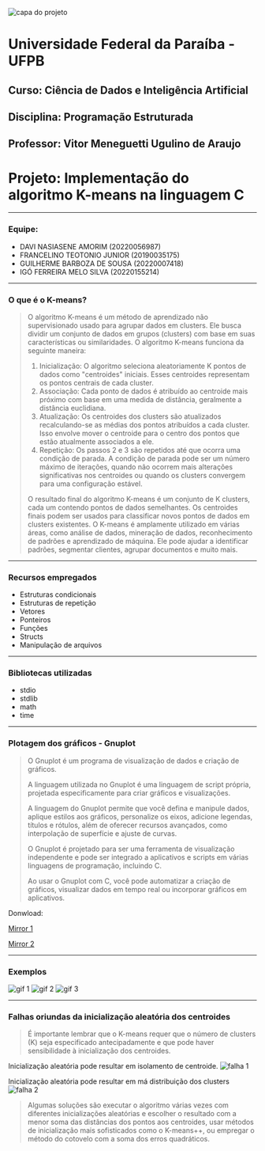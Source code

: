 ![capa do projeto](https://github.com/IgoSilvaUFPB/projeto_PE/blob/9bc6b566ae4be943acf52bb9c41b110cd7031e98/capa_projeto_pe.png)
# Universidade Federal da Paraíba - UFPB
## Curso: Ciência de Dados e Inteligência Artificial
## Disciplina: Programação Estruturada
## Professor: Vitor Meneguetti Ugulino de Araujo

# Projeto: Implementação do algoritmo K-means na linguagem C

---

### Equipe:
- DAVI NASIASENE AMORIM (20220056987)
- FRANCELINO TEOTONIO JUNIOR (20190035175)
- GUILHERME BARBOZA DE SOUSA (20220007418)
- IGÓ FERREIRA MELO SILVA (20220155214)

---

### O que é o K-means?

> O algoritmo K-means é um método de aprendizado não supervisionado usado para agrupar dados em clusters. Ele busca dividir um conjunto de dados em grupos (clusters) com base em suas características ou similaridades.
> O algoritmo K-means funciona da seguinte maneira:
> 1. Inicialização: O algoritmo seleciona aleatoriamente K pontos de dados como "centroides" iniciais. Esses centroides representam os pontos centrais de cada cluster.
> 2. Associação: Cada ponto de dados é atribuído ao centroide mais próximo com base em uma medida de distância, geralmente a distância euclidiana.
> 3. Atualização: Os centroides dos clusters são atualizados recalculando-se as médias dos pontos atribuídos a cada cluster. Isso envolve mover o centroide para o centro dos pontos que estão atualmente associados a ele.
> 4. Repetição: Os passos 2 e 3 são repetidos até que ocorra uma condição de parada. A condição de parada pode ser um número máximo de iterações, quando não ocorrem mais alterações significativas nos centroides ou quando os clusters convergem para uma configuração estável.
> 
> O resultado final do algoritmo K-means é um conjunto de K clusters, cada um contendo pontos de dados semelhantes. Os centroides finais podem ser usados para classificar novos pontos de dados em clusters existentes.
> O K-means é amplamente utilizado em várias áreas, como análise de dados, mineração de dados, reconhecimento de padrões e aprendizado de máquina. Ele pode ajudar a identificar padrões, segmentar clientes, agrupar documentos e muito mais.

---

### Recursos empregados
- Estruturas condicionais
- Estruturas de repetição
- Vetores
- Ponteiros
- Funções
- Structs
- Manipulação de arquivos

---

### Bibliotecas utilizadas
- stdio
- stdlib
- math
- time

---

### Plotagem dos gráficos - Gnuplot

> O Gnuplot é um programa de visualização de dados e criação de gráficos.
> 
> A linguagem utilizada no Gnuplot é uma linguagem de script própria, projetada especificamente para criar gráficos e visualizações.
> 
> A linguagem do Gnuplot permite que você defina e manipule dados, aplique estilos aos gráficos, personalize os eixos, adicione legendas, títulos e rótulos, além de oferecer recursos avançados, como interpolação de superfície e ajuste de curvas.
> 
> O Gnuplot é projetado para ser uma ferramenta de visualização independente e pode ser integrado a aplicativos e scripts em várias linguagens de programação, incluindo C.
> 
> Ao usar o Gnuplot com C, você pode automatizar a criação de gráficos, visualizar dados em tempo real ou incorporar gráficos em aplicativos.

Donwload:

[Mirror 1](https://sourceforge.net/projects/gnuplot/files/gnuplot/)

[Mirror 2](https://fossies.org/windows/misc/gp547-win64-mingw.exe/)

---

### Exemplos

![gif 1](https://github.com/IgoSilvaUFPB/projeto_PE/blob/40d4afc8bc30212fbc869098c8006489fdf95684/gif_1.gif)
![gif 2](https://github.com/IgoSilvaUFPB/projeto_PE/blob/40d4afc8bc30212fbc869098c8006489fdf95684/gif_2.gif)
![gif 3](https://github.com/IgoSilvaUFPB/projeto_PE/blob/40d4afc8bc30212fbc869098c8006489fdf95684/gif_3.gif)

---

### Falhas oriundas da inicialização aleatória dos centroides

> É importante lembrar que o K-means requer que o número de clusters (K) seja especificado antecipadamente e que pode haver sensibilidade à inicialização dos centroides.
 
Inicialização aleatória pode resultar em isolamento de centroide.
![falha 1](https://github.com/IgoSilvaUFPB/projeto_PE/blob/07ed5070492f1ec3c182fbe79f94415994fc5b95/falha_1.png)
 
Inicialização aleatória pode resultar em má distribuição dos clusters
![falha 2](https://github.com/IgoSilvaUFPB/projeto_PE/blob/07ed5070492f1ec3c182fbe79f94415994fc5b95/falha_2.png)

> Algumas soluções são executar o algoritmo várias vezes com diferentes inicializações aleatórias e escolher o resultado com a menor soma das distâncias dos pontos aos centroides, usar métodos de inicialização mais sofisticados como o K-means++, ou empregar o método do cotovelo com a soma dos erros quadráticos.
